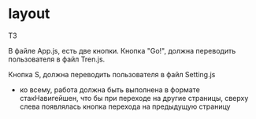 # layout

ТЗ

В файле App.js, есть две кнопки. 
Кнопка "Go!", должна переводить пользователя в  файл Tren.js.

 Кнопка S, должна переводить пользователя в файл Setting.js

+  ко всему, работа должна быть выполнена в формате стакНавигейшен, что бы при переходе на другие страницы, сверху слева появлялась кнопка перехода на предыдущую страницу



